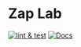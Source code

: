 # Zap Lab

[![lint & test](https://github.com/DeFiFoFum/zap-lab/actions/workflows/lint-test.yml/badge.svg)](https://github.com/DeFiFoFum/zap-lab/actions/workflows/lint-test.yml)
[![Docs](https://img.shields.io/badge/docs-%F0%9F%93%84-yellow)](./docs/)
